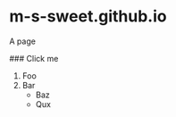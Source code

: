 # m-s-sweet.github.io
A page


<A section>
  <summary>### Click me</summary>
  
  1. Foo
  2. Bar
     * Baz
     * Qux

</details>
